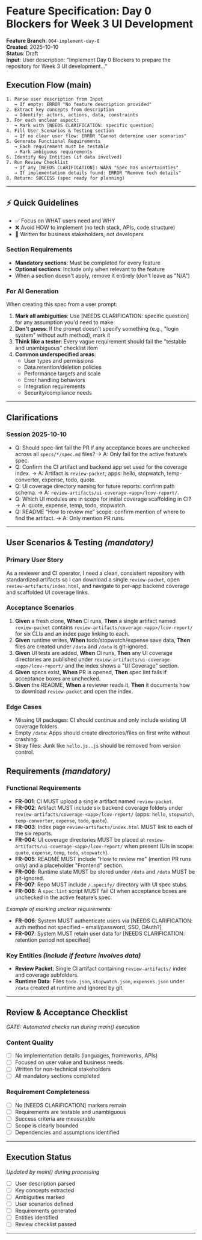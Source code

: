 # Feature Specification: Day 0 Blockers for Week 3 UI Development

**Feature Branch**: `004-implement-day-0`  
**Created**: 2025-10-10  
**Status**: Draft  
**Input**: User description: "Implement Day 0 Blockers to prepare the repository for Week 3 UI development..."

## Execution Flow (main)
```
1. Parse user description from Input
   → If empty: ERROR "No feature description provided"
2. Extract key concepts from description
   → Identify: actors, actions, data, constraints
3. For each unclear aspect:
   → Mark with [NEEDS CLARIFICATION: specific question]
4. Fill User Scenarios & Testing section
   → If no clear user flow: ERROR "Cannot determine user scenarios"
5. Generate Functional Requirements
   → Each requirement must be testable
   → Mark ambiguous requirements
6. Identify Key Entities (if data involved)
7. Run Review Checklist
   → If any [NEEDS CLARIFICATION]: WARN "Spec has uncertainties"
   → If implementation details found: ERROR "Remove tech details"
8. Return: SUCCESS (spec ready for planning)
```

---

## ⚡ Quick Guidelines
- ✅ Focus on WHAT users need and WHY
- ❌ Avoid HOW to implement (no tech stack, APIs, code structure)
- 👥 Written for business stakeholders, not developers

### Section Requirements
- **Mandatory sections**: Must be completed for every feature
- **Optional sections**: Include only when relevant to the feature
- When a section doesn't apply, remove it entirely (don't leave as "N/A")

### For AI Generation
When creating this spec from a user prompt:
1. **Mark all ambiguities**: Use [NEEDS CLARIFICATION: specific question] for any assumption you'd need to make
2. **Don't guess**: If the prompt doesn't specify something (e.g., "login system" without auth method), mark it
3. **Think like a tester**: Every vague requirement should fail the "testable and unambiguous" checklist item
4. **Common underspecified areas**:
   - User types and permissions
   - Data retention/deletion policies  
   - Performance targets and scale
   - Error handling behaviors
   - Integration requirements
   - Security/compliance needs

---

## Clarifications

### Session 2025-10-10
- Q: Should spec-lint fail the PR if any acceptance boxes are unchecked across all `specs/*/spec.md` files? → A: Only fail for the active feature’s spec.
- Q: Confirm the CI artifact and backend app set used for the coverage index. → A: Artifact is `review-packet`; apps: hello, stopwatch, temp-converter, expense, todo, quote.
- Q: UI coverage directory naming for future reports: confirm path schema. → A: `review-artifacts/ui-coverage-<app>/lcov-report/`.
- Q: Which UI modules are in scope for initial coverage scaffolding in CI? → A: quote, expense, temp, todo, stopwatch.
- Q: README “How to review me” scope: confirm mention of where to find the artifact. → A: Only mention PR runs.

---

## User Scenarios & Testing *(mandatory)*

### Primary User Story
As a reviewer and CI operator, I need a clean, consistent repository with standardized artifacts so I can download a single `review-packet`, open `review-artifacts/index.html`, and navigate to per-app backend coverage and scaffolded UI coverage links.

### Acceptance Scenarios
1. **Given** a fresh clone, **When** CI runs, **Then** a single artifact named `review-packet` contains `review-artifacts/coverage-<app>/lcov-report/` for six CLIs and an index page linking to each.
2. **Given** runtime writes, **When** todo/stopwatch/expense save data, **Then** files are created under `/data` and `/data` is git-ignored.
3. **Given** UI tests are added, **When** CI runs, **Then** any UI coverage directories are published under `review-artifacts/ui-coverage-<app>/lcov-report/` and the index shows a "UI Coverage" section.
4. **Given** specs exist, **When** PR is opened, **Then** spec lint fails if acceptance boxes are unchecked.
5. **Given** the README, **When** a reviewer reads it, **Then** it documents how to download `review-packet` and open the index.

### Edge Cases
- Missing UI packages: CI should continue and only include existing UI coverage folders.
- Empty `/data`: Apps should create directories/files on first write without crashing.
- Stray files: Junk like `hello.js..js` should be removed from version control.

## Requirements *(mandatory)*

### Functional Requirements
- **FR-001**: CI MUST upload a single artifact named `review-packet`.
- **FR-002**: Artifact MUST include six backend coverage folders under `review-artifacts/coverage-<app>/lcov-report/` (apps: `hello`, `stopwatch`, `temp-converter`, `expense`, `todo`, `quote`).
- **FR-003**: Index page `review-artifacts/index.html` MUST link to each of the six reports.
- **FR-004**: UI coverage directories MUST be placed at `review-artifacts/ui-coverage-<app>/lcov-report/` when present (UIs in scope: `quote`, `expense`, `temp`, `todo`, `stopwatch`).
- **FR-005**: README MUST include "How to review me" (mention PR runs only) and a placeholder "Frontend" section.
- **FR-006**: Runtime state MUST be stored under `/data` and `/data` MUST be git-ignored.
- **FR-007**: Repo MUST include `/.specify/` directory with UI spec stubs.
- **FR-008**: A `spec:lint` script MUST fail CI when acceptance boxes are unchecked in the active feature’s spec.

*Example of marking unclear requirements:*
- **FR-006**: System MUST authenticate users via [NEEDS CLARIFICATION: auth method not specified - email/password, SSO, OAuth?]
- **FR-007**: System MUST retain user data for [NEEDS CLARIFICATION: retention period not specified]

### Key Entities *(include if feature involves data)*
- **Review Packet**: Single CI artifact containing `review-artifacts/` index and coverage subfolders.
- **Runtime Data**: Files `todo.json`, `stopwatch.json`, `expenses.json` under `/data` created at runtime and ignored by git.

---

## Review & Acceptance Checklist
*GATE: Automated checks run during main() execution*

### Content Quality
- [ ] No implementation details (languages, frameworks, APIs)
- [ ] Focused on user value and business needs
- [ ] Written for non-technical stakeholders
- [ ] All mandatory sections completed

### Requirement Completeness
- [ ] No [NEEDS CLARIFICATION] markers remain
- [ ] Requirements are testable and unambiguous  
- [ ] Success criteria are measurable
- [ ] Scope is clearly bounded
- [ ] Dependencies and assumptions identified

---

## Execution Status
*Updated by main() during processing*

- [ ] User description parsed
- [ ] Key concepts extracted
- [ ] Ambiguities marked
- [ ] User scenarios defined
- [ ] Requirements generated
- [ ] Entities identified
- [ ] Review checklist passed

---
